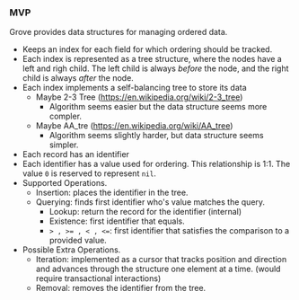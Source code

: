 ### MVP

Grove provides data structures for managing ordered data.

- Keeps an index for each field for which ordering should be tracked.
- Each index is represented as a tree structure, where the nodes have a left
  and righ child.  The left child is always *before* the node, and the right
  child is always *after* the node.
- Each index implements a self-balancing tree to store its data
    - Maybe 2-3 Tree (https://en.wikipedia.org/wiki/2-3_tree)
        - Algorithm seems easier but the data structure seems more compler.
    - Maybe AA_tre (https://en.wikipedia.org/wiki/AA_tree)
        - Algorithm seems slightly harder, but data structure seems simpler.
- Each record has an identifier
- Each identifier has a value used for ordering.  This relationship is 1:1.
  The value `0` is reserved to represent `nil`.
- Supported Operations.
    - Insertion: places the identifier in the tree.
    - Querying: finds first identifier who's value matches the query.
        - Lookup: return the record for the identifier (internal)
        - Existence: first identifier that equals.
        - `> , >= , < , <=`: first identifier that satisfies the comparison to
          a provided value.
- Possible Extra Operations.
    - Iteration: implemented as a cursor that tracks position and direction and
      advances through the structure one element at a time. (would require
      transactional interactions)
    - Removal: removes the identifier from the tree.

